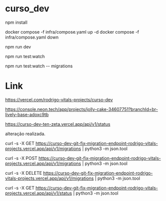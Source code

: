 # curso_dev

npm install

docker compose -f infra/compose.yaml up -d
docker compose -f infra/compose.yaml down

npm run dev

npm run test:watch

npm run test:watch -- migrations

# Link

https://vercel.com/rodrigo-vitals-projects/curso-dev


https://console.neon.tech/app/projects/jolly-cake-34607751?branchId=br-lively-base-adoxc9tb


https://curso-dev-ten-zeta.vercel.app/api/v1/status

alteração realizada.


curl -s -X GET https://curso-dev-git-fix-migration-endpoint-rodrigo-vitals-projects.vercel.app/api/v1/migrations | python3 -m json.tool

curl -s -X POST https://curso-dev-git-fix-migration-endpoint-rodrigo-vitals-projects.vercel.app/api/v1/migrations | python3 -m json.tool


curl -s -X DELETE https://curso-dev-git-fix-migration-endpoint-rodrigo-vitals-projects.vercel.app/api/v1/migrations | python3 -m json.tool


curl -s -X GET https://curso-dev-git-fix-migration-endpoint-rodrigo-vitals-projects.vercel.app/api/v1/status | python3 -m json.tool